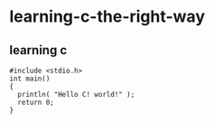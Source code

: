 # learning-c-the-right-way
## learning c
```
#include <stdio.h>
int main() 
{
  println( "Hello C! world!" );
  return 0;
}
```


